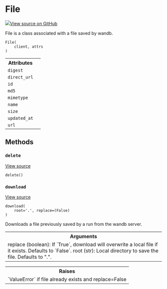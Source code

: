 # File

<!-- Insert buttons and diff -->


[![](https://www.tensorflow.org/images/GitHub-Mark-32px.png)View source on GitHub](https://www.github.com/wandb/client/tree/3a0def97afe1def2b1a59786b4f0bbcac3f5dc4c/wandb/apis/public.py#L1605-L1708)




File is a class associated with a file saved by wandb.

<pre><code>File(
    client, attrs
)</code></pre>



<!-- Placeholder for "Used in" -->




<!-- Tabular view -->
<table>
<tr><th>Attributes</th></tr>

<tr>
<td>
<code>digest</code>
</td>
<td>

</td>
</tr><tr>
<td>
<code>direct_url</code>
</td>
<td>

</td>
</tr><tr>
<td>
<code>id</code>
</td>
<td>

</td>
</tr><tr>
<td>
<code>md5</code>
</td>
<td>

</td>
</tr><tr>
<td>
<code>mimetype</code>
</td>
<td>

</td>
</tr><tr>
<td>
<code>name</code>
</td>
<td>

</td>
</tr><tr>
<td>
<code>size</code>
</td>
<td>

</td>
</tr><tr>
<td>
<code>updated_at</code>
</td>
<td>

</td>
</tr><tr>
<td>
<code>url</code>
</td>
<td>

</td>
</tr>
</table>



## Methods

<h3 id="delete"><code>delete</code></h3>

<a target="_blank" href="https://www.github.com/wandb/client/tree/3a0def97afe1def2b1a59786b4f0bbcac3f5dc4c/wandb/apis/public.py#L1688-L1701">View source</a>

<pre><code>delete()</code></pre>




<h3 id="download"><code>download</code></h3>

<a target="_blank" href="https://www.github.com/wandb/client/tree/3a0def97afe1def2b1a59786b4f0bbcac3f5dc4c/wandb/apis/public.py#L1665-L1686">View source</a>

<pre><code>download(
    root=&#x27;.&#x27;, replace=(False)
)</code></pre>

Downloads a file previously saved by a run from the wandb server.


<!-- Tabular view -->
<table>
<tr><th>Arguments</th></tr>
<tr>
<td>
replace (boolean): If `True`, download will overwrite a local file
if it exists. Defaults to `False`.
root (str): Local directory to save the file.  Defaults to ".".
</td>
</tr>

</table>



<!-- Tabular view -->
<table>
<tr><th>Raises</th></tr>
<tr>
<td>
`ValueError` if file already exists and replace=False
</td>
</tr>

</table>





